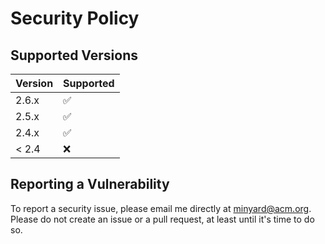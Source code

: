 # Security Policy

## Supported Versions

| Version | Supported          |
| ------- | ------------------ |
| 2.6.x   | :white_check_mark: |
| 2.5.x   | :white_check_mark: |
| 2.4.x   | :white_check_mark: |
| < 2.4   | :x:                |

## Reporting a Vulnerability

To report a security issue, please email me directly at minyard@acm.org.
Please do not create an issue or a pull request, at least until it's
time to do so.
